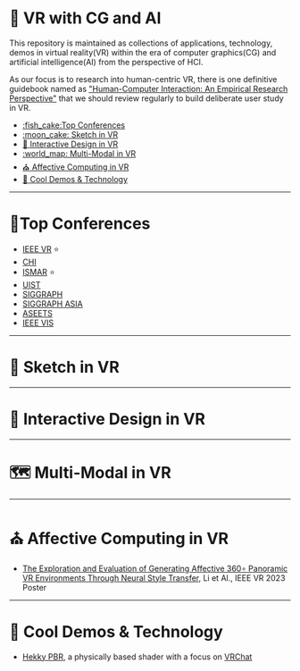<!-- omit in toc -->
# :robot: VR with CG and AI

This repository is maintained as collections of applications, technology, demos in virtual reality(VR) within the era of computer graphics(CG) and artificial intelligence(AI) from the perspective of HCI.

As our focus is to research into human-centric VR, there is one definitive guidebook named as ["Human-Computer Interaction: An Empirical Research Perspective"](https://www.amazon.com/Human-Computer-Interaction-Empirical-Research-Perspective/dp/0124058655) that we should review regularly to build deliberate user study in VR.

- [:fish\_cake:Top Conferences](#fish_caketop-conferences)
- [:moon\_cake: Sketch in VR](#moon_cake-sketch-in-vr)
- [:compass: Interactive Design in VR](#compass-interactive-design-in-vr)
- [:world\_map: Multi-Modal in VR](#world_map-multi-modal-in-vr)
- [:church: Affective Computing in VR](#church-affective-computing-in-vr)
- [:beer: Cool Demos \& Technology](#beer-cool-demos--technology)


---
# :fish_cake:Top Conferences

- [IEEE VR](https://ieeevr.org/2023/) :star:
- [CHI](https://chi2023.acm.org/)
- [ISMAR](https://ismar23.org/) :star:
- [UIST](https://uist.acm.org/2023/)
- [SIGGRAPH](https://s2023.siggraph.org/)
- [SIGGRAPH ASIA](https://asia.siggraph.org/2023/)
- [ASEETS](https://assets23.sigaccess.org/)
- [IEEE VIS](https://ieeevis.org/year/2023/welcome)
  

---
# :moon_cake: Sketch in VR

---
# :compass: Interactive Design in VR

---
# :world_map: Multi-Modal in VR

---
# :church: Affective Computing in VR

- [The Exploration and Evaluation of Generating Affective 360∘ Panoramic VR Environments Through Neural Style Transfer](https://arxiv.org/abs/2303.13535), Li et Al., IEEE VR 2023 Poster

---
# :beer: Cool Demos & Technology

- [Hekky PBR](https://docs.hyblocker.dev/en/shaders/hekky-pbr/what-is-hekky-pbr/), a physically based shader with a focus on [VRChat](https://hello.vrchat.com/)

